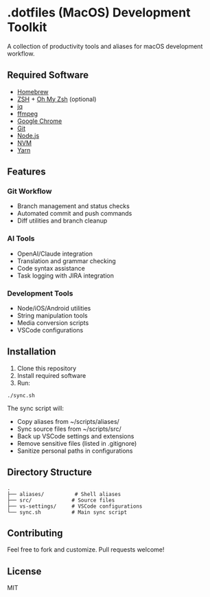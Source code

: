 # .dotfiles (MacOS) Development Toolkit

A collection of productivity tools and aliases for macOS development workflow.

## Required Software

- [Homebrew](https://brew.sh/)
- [ZSH](https://www.zsh.org/) + [Oh My Zsh](https://ohmyz.sh/) (optional)
- [jq](https://formulae.brew.sh/formula/jq)
- [ffmpeg](https://formulae.brew.sh/formula/ffmpeg#default)
- [Google Chrome](https://www.google.com/chrome/)
- [Git](https://git-scm.com/download/mac)
- [Node.js](https://nodejs.org/en/download/)
- [NVM](https://github.com/nvm-sh/nvm)
- [Yarn](https://classic.yarnpkg.com/lang/en/docs/install/)

## Features

### Git Workflow
- Branch management and status checks
- Automated commit and push commands
- Diff utilities and branch cleanup

### AI Tools
- OpenAI/Claude integration
- Translation and grammar checking
- Code syntax assistance
- Task logging with JIRA integration

### Development Tools
- Node/iOS/Android utilities
- String manipulation tools
- Media conversion scripts
- VSCode configurations

## Installation

1. Clone this repository
2. Install required software
3. Run:

```
./sync.sh
```

The sync script will:
- Copy aliases from ~/scripts/aliases/
- Sync source files from ~/scripts/src/
- Back up VSCode settings and extensions
- Remove sensitive files (listed in .gitignore)
- Sanitize personal paths in configurations

## Directory Structure

```
.
├── aliases/          # Shell aliases
├── src/             # Source files
├── vs-settings/     # VSCode configurations
└── sync.sh          # Main sync script
```

## Contributing

Feel free to fork and customize. Pull requests welcome!

## License

MIT
